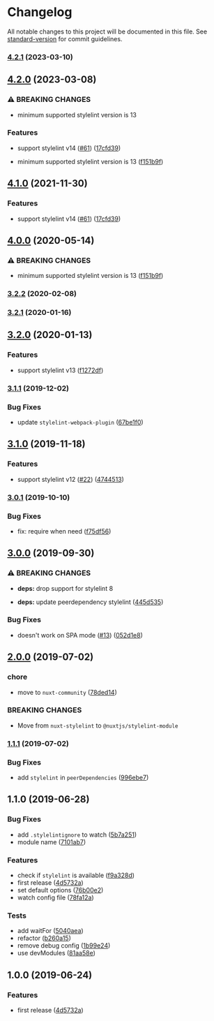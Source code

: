 # Changelog

All notable changes to this project will be documented in this file. See [standard-version](https://github.com/conventional-changelog/standard-version) for commit guidelines.

### [4.2.1](https://github.com/nuxt-community/stylelint-module/compare/v4.2.0...v4.2.1) (2023-03-10)

## [4.2.0](https://github.com/nuxt-community/stylelint-module/compare/v3.2.2...v4.2.0) (2023-03-08)


### ⚠ BREAKING CHANGES

* minimum supported stylelint version is 13

### Features

* support stylelint v14 ([#61](https://github.com/nuxt-community/stylelint-module/issues/61)) ([17cfd39](https://github.com/nuxt-community/stylelint-module/commit/17cfd39e38738849e4699a0979ffccbbe08886c9))


* minimum supported stylelint version is 13 ([f151b9f](https://github.com/nuxt-community/stylelint-module/commit/f151b9fa71e4238110b2738d93b6b6a9b4cfd970))

## [4.1.0](https://github.com/nuxt-community/stylelint-module/compare/v3.2.2...v4.1.0) (2021-11-30)


### Features

* support stylelint v14 ([#61](https://github.com/nuxt-community/stylelint-module/issues/61)) ([17cfd39](https://github.com/nuxt-community/stylelint-module/commit/17cfd39e38738849e4699a0979ffccbbe08886c9))


## [4.0.0](https://github.com/nuxt-community/stylelint-module/compare/v3.2.2...v4.0.0) (2020-05-14)


### ⚠ BREAKING CHANGES

* minimum supported stylelint version is 13 ([f151b9f](https://github.com/nuxt-community/stylelint-module/commit/f151b9fa71e4238110b2738d93b6b6a9b4cfd970))

### [3.2.2](https://github.com/nuxt-community/stylelint-module/compare/v3.2.1...v3.2.2) (2020-02-08)

### [3.2.1](https://github.com/nuxt-community/stylelint-module/compare/v3.2.0...v3.2.1) (2020-01-16)

## [3.2.0](https://github.com/nuxt-community/stylelint-module/compare/v3.1.1...v3.2.0) (2020-01-13)


### Features

* support stylelint v13 ([f1272df](https://github.com/nuxt-community/stylelint-module/commit/f1272df50e5e9abded9f79903ac59de52b1ad930))

### [3.1.1](https://github.com/nuxt-community/stylelint-module/compare/v3.1.0...v3.1.1) (2019-12-02)


### Bug Fixes

* update `stylelint-webpack-plugin` ([67be1f0](https://github.com/nuxt-community/stylelint-module/commit/67be1f04cfe60fdc304c2877330fab46bbb795c5))

## [3.1.0](https://github.com/nuxt-community/stylelint-module/compare/v3.0.1...v3.1.0) (2019-11-18)


### Features

* support stylelint v12 ([#22](https://github.com/nuxt-community/stylelint-module/issues/22)) ([4744513](https://github.com/nuxt-community/stylelint-module/commit/4744513ec59e8092f38d697922bc3afbb52b4106))

### [3.0.1](https://github.com/nuxt-community/stylelint-module/compare/v3.0.0...v3.0.1) (2019-10-10)


### Bug Fixes

* fix: require when need ([f75df56](https://github.com/nuxt-community/stylelint-module/commit/f75df56))

## [3.0.0](https://github.com/nuxt-community/stylelint-module/compare/v2.0.0...v3.0.0) (2019-09-30)


### ⚠ BREAKING CHANGES

* **deps:** drop support for stylelint 8

* **deps:** update peerdependency stylelint ([445d535](https://github.com/nuxt-community/stylelint-module/commit/445d535))


### Bug Fixes

* doesn't work on SPA mode ([#13](https://github.com/nuxt-community/stylelint-module/issues/13)) ([052d1e8](https://github.com/nuxt-community/stylelint-module/commit/052d1e8))

## [2.0.0](https://github.com/nuxt-community/stylelint-module/compare/v1.1.1...v2.0.0) (2019-07-02)


### chore

* move to `nuxt-community` ([78ded14](https://github.com/nuxt-community/stylelint-module/commit/78ded14))


### BREAKING CHANGES

* Move from `nuxt-stylelint` to `@nuxtjs/stylelint-module`



### [1.1.1](https://github.com/ricardogobbosouza/nuxt-stylelint/compare/v1.1.0...v1.1.1) (2019-07-02)


### Bug Fixes

* add `stylelint` in `peerDependencies` ([996ebe7](https://github.com/ricardogobbosouza/nuxt-stylelint/commit/996ebe7))



## 1.1.0 (2019-06-28)


### Bug Fixes

* add `.stylelintignore` to watch ([5b7a251](https://github.com/ricardogobbosouza/nuxt-stylelint/commit/5b7a251))
* module name ([7101ab7](https://github.com/ricardogobbosouza/nuxt-stylelint/commit/7101ab7))


### Features

* check if `stylelint` is available ([f9a328d](https://github.com/ricardogobbosouza/nuxt-stylelint/commit/f9a328d))
* first release ([4d5732a](https://github.com/ricardogobbosouza/nuxt-stylelint/commit/4d5732a))
* set default options ([76b00e2](https://github.com/ricardogobbosouza/nuxt-stylelint/commit/76b00e2))
* watch config file ([78fa12a](https://github.com/ricardogobbosouza/nuxt-stylelint/commit/78fa12a))


### Tests

* add waitFor ([5040aea](https://github.com/ricardogobbosouza/nuxt-stylelint/commit/5040aea))
* refactor ([b260a15](https://github.com/ricardogobbosouza/nuxt-stylelint/commit/b260a15))
* remove debug config ([1b99e24](https://github.com/ricardogobbosouza/nuxt-stylelint/commit/1b99e24))
* use devModules ([81aa58e](https://github.com/ricardogobbosouza/nuxt-stylelint/commit/81aa58e))



## 1.0.0 (2019-06-24)


### Features

* first release ([4d5732a](https://github.com/ricardogobbosouza/nuxt-stylelint/commit/4d5732a))
